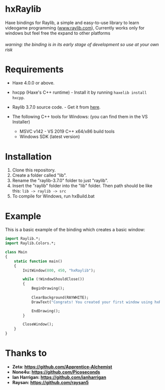 # hxRaylib
Haxe bindings for Raylib, a simple and easy-to-use library to learn videogame programming (www.raylib.com), Currently works only for windows but feel free the expand to other platforms

###### warning: the binding is in its early stage of development so use at your own risk

# Requirements

- Haxe 4.0.0 or above.
- hxcpp (Haxe's C++ runtime) - Install it by running `haxelib install hxcpp`.
- Raylib 3.7.0 source code. - Get it from [here](https://github.com/raysan5/raylib/archive/refs/tags/3.7.0.zip).

- The following C++ tools for Windows: (you can find them in the VS Installer)
    * MSVC v142 - VS 2019 C++ x64/x86 build tools
    * Windows SDK (latest version)

# Installation

1. Clone this repository.
2. Create a folder called "lib".
3. Rename the "raylib-3.7.0" folder to just "raylib".
4. Insert the "raylib" folder into the "lib" folder. Then path should be like this: `lib -> raylib -> src`
5. To compile for Windows, run hxBuild.bat

# Example
This is a basic example of the binding which creates a basic window:

```haxe
import Raylib.*;
import Raylib.Colors.*;

class Main
{
    static function main()
    {
        InitWindow(800, 450, "hxRaylib");

        while (!WindowShouldClose())
        {
            BeginDrawing();
            
            ClearBackground(RAYWHITE);
            DrawText("Congrats! You created your first window using hxRaylib!", 190, 200, 20, LIGHTGRAY);

            EndDrawing();
        }

        CloseWindow();
    }
}
```

# Thanks to
- **Zeta: https://github.com/Apprentice-Alchemist**
- **None4u: https://github.com/Picoseconds**
- **Ian Harrigan: https://github.com/ianharrigan**
- **Raysan: https://github.com/raysan5**
